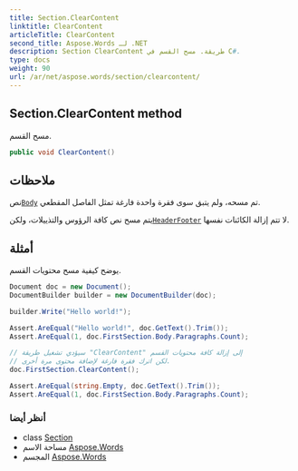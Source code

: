 ```yaml
---
title: Section.ClearContent
linktitle: ClearContent
articleTitle: ClearContent
second_title: Aspose.Words لـ .NET
description: Section ClearContent طريقة. مسح القسم في C#.
type: docs
weight: 90
url: /ar/net/aspose.words/section/clearcontent/
---
```

## Section.ClearContent method

مسح القسم.

```csharp
public void ClearContent()
```

## ملاحظات

نص[`Body`](../body/) تم مسحه، ولم يتبق سوى فقرة واحدة فارغة تمثل الفاصل المقطعي.

يتم مسح نص كافة الرؤوس والتذييلات، ولكن[`HeaderFooter`](../../headerfooter/) لا تتم إزالة الكائنات نفسها.

## أمثلة

يوضح كيفية مسح محتويات القسم.

```csharp
Document doc = new Document();
DocumentBuilder builder = new DocumentBuilder(doc);

builder.Write("Hello world!");

Assert.AreEqual("Hello world!", doc.GetText().Trim());
Assert.AreEqual(1, doc.FirstSection.Body.Paragraphs.Count);

// سيؤدي تشغيل طريقة "ClearContent" إلى إزالة كافة محتويات القسم
// لكن اترك فقرة فارغة لإضافة محتوى مرة أخرى.
doc.FirstSection.ClearContent();

Assert.AreEqual(string.Empty, doc.GetText().Trim());
Assert.AreEqual(1, doc.FirstSection.Body.Paragraphs.Count);
```

### أنظر أيضا

* class [Section](../)
* مساحة الاسم [Aspose.Words](../../../aspose.words/)
* المجسم [Aspose.Words](../../../)
